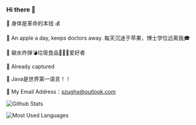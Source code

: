 ### Hi there 👋

💪 身体是革命的本钱 💰

 An apple a day, keeps doctors away.  每天沉迷于苹果，博士学位远离我🎓

🍚 碳水炸弹💣垃圾食品🍗🥤🍟爱好者

🦌 Already captured

🔧 Java是世界第一语言！！

📮 My Email Address：szughx@outlook.com

![Github Stats](https://github-readme-stats.vercel.app/api?username=Szu-Xiang&show_icons=true&theme=tokyonight)

![Most Used Languages](https://github-readme-stats.vercel.app/api/top-langs/?username=Szu-Xiang&show_icons=true&theme=dracula)



